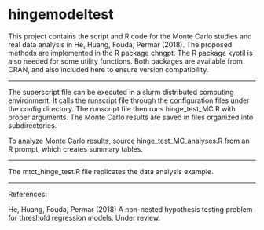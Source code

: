 # hingemodeltest

This project contains the script and R code for the Monte Carlo studies and real data analysis in He, Huang, Fouda, Permar (2018). The proposed methods are implemented in the R package chngpt. The R package kyotil is also needed for some utility functions. Both packages are available from CRAN, and also included here to ensure version compatibility.  

---------------------------------------------------
The superscript file can be executed in a slurm distributed computing environment. It calls the runscript file through the configuration files under the config directory. The runscript file then runs hinge_test_MC.R with proper arguments. The Monte Carlo results are saved in files organized into subdirectories. 

To analyze Monte Carlo results, source hinge_test_MC_analyses.R from an R prompt, which creates summary tables.


---------------------------------------------------
The mtct_hinge_test.R file replicates the data analysis example.


---------------------------------------------------
References:

He, Huang, Fouda, Permar (2018) A non-nested hypothesis testing problem for threshold regression models. Under review.
